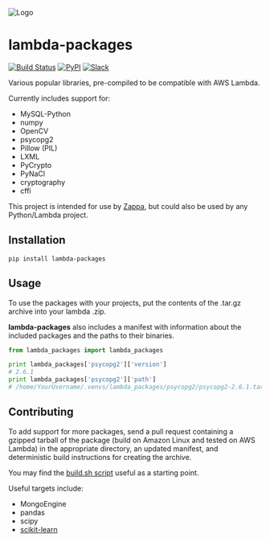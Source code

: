 ![Logo](http://i.imgur.com/AlmKP2q.png)

# lambda-packages 
[![Build Status](https://travis-ci.org/Miserlou/lambda-packages.svg)](https://travis-ci.org/Miserlou/lambda-packages) 
[![PyPI](https://img.shields.io/pypi/v/lambda-packages.svg)](https://pypi.python.org/pypi/lambda-packages)
[![Slack](https://img.shields.io/badge/chat-slack-ff69b4.svg)](https://slackautoinviter.herokuapp.com/)

Various popular libraries, pre-compiled to be compatible with AWS Lambda.

Currently includes support for:

* MySQL-Python
* numpy 
* OpenCV 
* psycopg2
* Pillow (PIL) 
* LXML 
* PyCrypto 
* PyNaCl
* cryptography
* cffi

This project is intended for use by [Zappa](https://github.com/Miserlou/Zappa), but could also be used by any Python/Lambda project.

## Installation

    pip install lambda-packages

## Usage

To use the packages with your projects, put the contents of the .tar.gz archive into your lambda .zip.

**lambda-packages** also includes a manifest with information about the included packages and the paths to their binaries.

```python
from lambda_packages import lambda_packages

print lambda_packages['psycopg2']['version'] 
# 2.6.1
print lambda_packages['psycopg2']['path'] 
# /home/YourUsername/.venvs/lambda_packages/psycopg2/psycopg2-2.6.1.tar.gz
```

## Contributing

To add support for more packages, send a pull request containing a gzipped tarball of the package (build on Amazon Linux and tested on AWS Lambda) in the appropriate directory, an updated manifest, and deterministic build instructions for creating the archive.

You may find the [build.sh script](https://github.com/Miserlou/lambda-packages/blob/master/lambda_packages/cryptography/build.sh) useful as a starting point. 

Useful targets include:

* MongoEngine
* pandas
* scipy
* [scikit-learn](https://serverlesscode.com/post/deploy-scikitlearn-on-lamba/)
